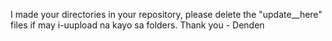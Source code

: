 I made your directories in your repository, please delete the "update_<blank>_here" files if may i-uupload na kayo sa folders. Thank you - Denden
